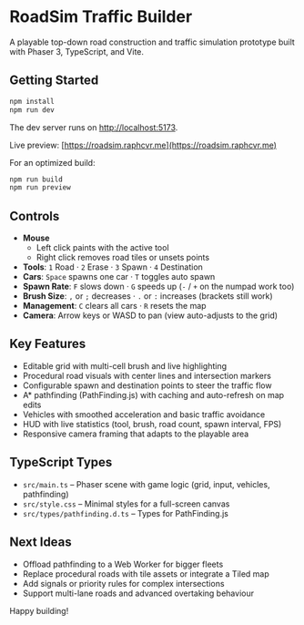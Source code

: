 # RoadSim Traffic Builder

A playable top-down road construction and traffic simulation prototype built with Phaser 3, TypeScript, and Vite.

## Getting Started

```bash
npm install
npm run dev
```

The dev server runs on [http://localhost:5173](http://localhost:5173).

Live preview: [https://roadsim.raphcvr.me](https://roadsim.raphcvr.me)

For an optimized build:

```bash
npm run build
npm run preview
```

## Controls

- **Mouse**
  - Left click paints with the active tool
  - Right click removes road tiles or unsets points
- **Tools**: `1` Road · `2` Erase · `3` Spawn · `4` Destination
- **Cars**: `Space` spawns one car · `T` toggles auto spawn
- **Spawn Rate**: `F` slows down · `G` speeds up (`-` / `+` on the numpad work too)
- **Brush Size**: `,` or `;` decreases · `.` or `:` increases (brackets still work)
- **Management**: `C` clears all cars · `R` resets the map
- **Camera**: Arrow keys or WASD to pan (view auto-adjusts to the grid)

## Key Features

- Editable grid with multi-cell brush and live highlighting
- Procedural road visuals with center lines and intersection markers
- Configurable spawn and destination points to steer the traffic flow
- A* pathfinding (PathFinding.js) with caching and auto-refresh on map edits
- Vehicles with smoothed acceleration and basic traffic avoidance
- HUD with live statistics (tool, brush, road count, spawn interval, FPS)
- Responsive camera framing that adapts to the playable area

## TypeScript Types

- `src/main.ts` – Phaser scene with game logic (grid, input, vehicles, pathfinding)
- `src/style.css` – Minimal styles for a full-screen canvas
- `src/types/pathfinding.d.ts` – Types for PathFinding.js

## Next Ideas

- Offload pathfinding to a Web Worker for bigger fleets
- Replace procedural roads with tile assets or integrate a Tiled map
- Add signals or priority rules for complex intersections
- Support multi-lane roads and advanced overtaking behaviour

Happy building!